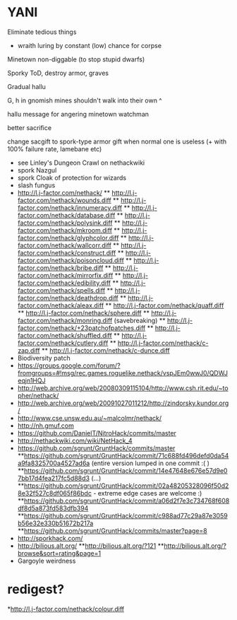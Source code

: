 # YANI
Eliminate tedious things
* wraith luring by constant (low) chance for corpse

Minetown non-diggable (to stop stupid dwarfs)

Sporky ToD, destroy armor, graves

Gradual hallu

G, h in gnomish mines shouldn't walk into their own ^

hallu message for angering minetown watchman
 
better sacrifice

change sacgift to spork-type armor gift when normal one is useless (+ with 100% failure rate, lamebane etc)

* see Linley's Dungeon Crawl on nethackwiki
* spork Nazgul
* spork Cloak of protection for wizards
* slash fungus
* http://l.j-factor.com/nethack/
** http://l.j-factor.com/nethack/wounds.diff
** http://l.j-factor.com/nethack/innumeracy.diff
** http://l.j-factor.com/nethack/database.diff
** http://l.j-factor.com/nethack/polysink.diff
** http://l.j-factor.com/nethack/mkroom.diff
** http://l.j-factor.com/nethack/glyphcolor.diff
** http://l.j-factor.com/nethack/wallcorr.diff
** http://l.j-factor.com/nethack/construct.diff
** http://l.j-factor.com/nethack/poisoncloud.diff
** http://l.j-factor.com/nethack/bribe.diff
** http://l.j-factor.com/nethack/mirrorfix.diff
** http://l.j-factor.com/nethack/edibility.diff
** http://l.j-factor.com/nethack/spells.diff
** http://l.j-factor.com/nethack/deathdrop.diff
** http://l.j-factor.com/nethack/aleax.diff
** http://l.j-factor.com/nethack/quaff.diff
** http://l.j-factor.com/nethack/sphere.diff
** http://l.j-factor.com/nethack/monring.diff (savebreaking)
** http://l.j-factor.com/nethack/+23patchofpatches.diff
** http://l.j-factor.com/nethack/shuffled.diff
** http://l.j-factor.com/nethack/cutlery.diff
** http://l.j-factor.com/nethack/c-zap.diff
** http://l.j-factor.com/nethack/c-dunce.diff
* Biodiversity patch
* https://groups.google.com/forum/?fromgroups=#!msg/rec.games.roguelike.nethack/vspJEm0wwJ0/QDWJeqjn1HQJ
* http://web.archive.org/web/20080309115104/http://www.csh.rit.edu/~topher/nethack/
* http://web.archive.org/web/20091027011212/http://zindorsky.kundor.org/
* http://www.cse.unsw.edu.au/~malcolmr/nethack/
* http://nh.gmuf.com
* https://github.com/DanielT/NitroHack/commits/master
* http://nethackwiki.com/wiki/NetHack_4
* https://github.com/sgrunt/GruntHack/commits/master
**https://github.com/sgrunt/GruntHack/commit/71c688fd496defd0da54a9fa8325700a4527ad6a (entire version lumped in one commit :( )
**https://github.com/sgrunt/GruntHack/commit/14e47648e676e57d9e07bb17d4fea217fc5d88d3 (...)
**https://github.com/sgrunt/GruntHack/commit/02a48205328096f50d28e32f527c8df065f86bdc - extreme edge cases are welcome :)
**https://github.com/sgrunt/GruntHack/commit/a06d2f7e3c734768f608df8d5a873fd583dfb394
**https://github.com/sgrunt/GruntHack/commit/c988ad77c29a87e3059b56e32e330b51672b217a
**https://github.com/sgrunt/GruntHack/commits/master?page=8
* http://sporkhack.com/
* http://bilious.alt.org/
**http://bilious.alt.org/?121
**http://bilious.alt.org/?browse&sort=rating&page=1
* Gargoyle weirdness

# redigest?
*http://l.j-factor.com/nethack/colour.diff
